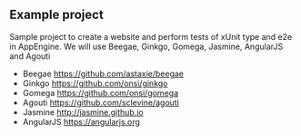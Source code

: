 ## Example project

Sample project to create a website and perform tests of xUnit type and e2e in AppEngine.
We will use Beegae, Ginkgo, Gomega, Jasmine, AngularJS and Agouti 

- Beegae https://github.com/astaxie/beegae
- Ginkgo https://github.com/onsi/ginkgo
- Gomega https://github.com/onsi/gomega
- Agouti https://github.com/sclevine/agouti
- Jasmine http://jasmine.github.io
- AngularJS https://angularjs.org
